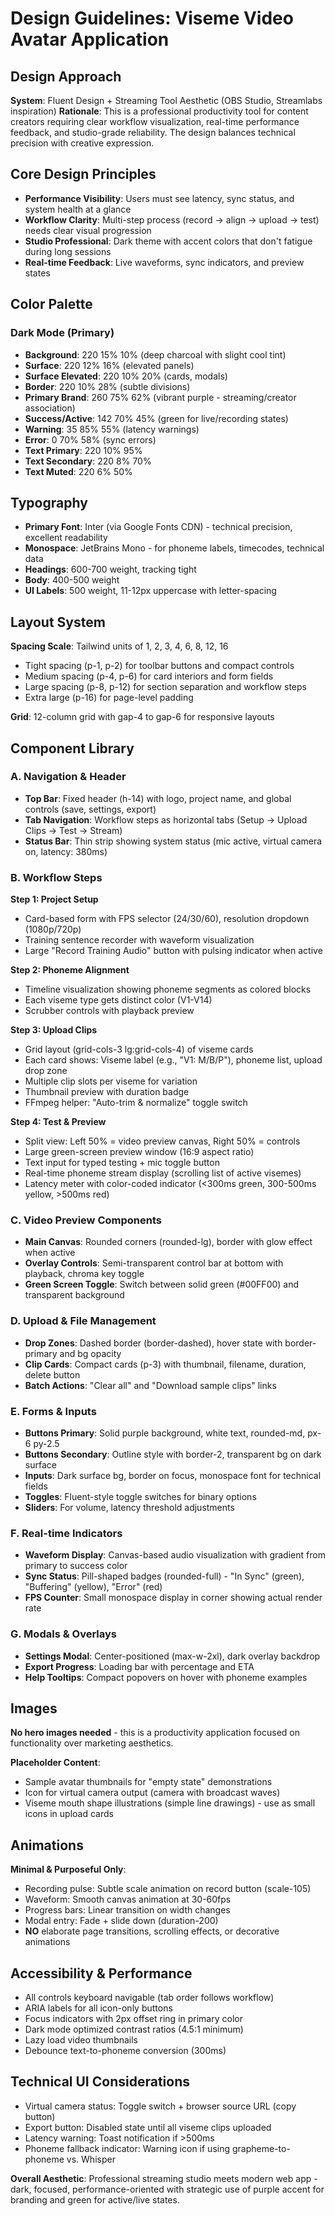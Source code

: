 # Design Guidelines: Viseme Video Avatar Application

## Design Approach
**System**: Fluent Design + Streaming Tool Aesthetic (OBS Studio, Streamlabs inspiration)
**Rationale**: This is a professional productivity tool for content creators requiring clear workflow visualization, real-time performance feedback, and studio-grade reliability. The design balances technical precision with creative expression.

## Core Design Principles
- **Performance Visibility**: Users must see latency, sync status, and system health at a glance
- **Workflow Clarity**: Multi-step process (record → align → upload → test) needs clear visual progression
- **Studio Professional**: Dark theme with accent colors that don't fatigue during long sessions
- **Real-time Feedback**: Live waveforms, sync indicators, and preview states

## Color Palette

### Dark Mode (Primary)
- **Background**: 220 15% 10% (deep charcoal with slight cool tint)
- **Surface**: 220 12% 16% (elevated panels)
- **Surface Elevated**: 220 10% 20% (cards, modals)
- **Border**: 220 10% 28% (subtle divisions)
- **Primary Brand**: 260 75% 62% (vibrant purple - streaming/creator association)
- **Success/Active**: 142 70% 45% (green for live/recording states)
- **Warning**: 35 85% 55% (latency warnings)
- **Error**: 0 70% 58% (sync errors)
- **Text Primary**: 220 10% 95%
- **Text Secondary**: 220 8% 70%
- **Text Muted**: 220 6% 50%

## Typography
- **Primary Font**: Inter (via Google Fonts CDN) - technical precision, excellent readability
- **Monospace**: JetBrains Mono - for phoneme labels, timecodes, technical data
- **Headings**: 600-700 weight, tracking tight
- **Body**: 400-500 weight
- **UI Labels**: 500 weight, 11-12px uppercase with letter-spacing

## Layout System
**Spacing Scale**: Tailwind units of 1, 2, 3, 4, 6, 8, 12, 16
- Tight spacing (p-1, p-2) for toolbar buttons and compact controls
- Medium spacing (p-4, p-6) for card interiors and form fields
- Large spacing (p-8, p-12) for section separation and workflow steps
- Extra large (p-16) for page-level padding

**Grid**: 12-column grid with gap-4 to gap-6 for responsive layouts

## Component Library

### A. Navigation & Header
- **Top Bar**: Fixed header (h-14) with logo, project name, and global controls (save, settings, export)
- **Tab Navigation**: Workflow steps as horizontal tabs (Setup → Upload Clips → Test → Stream)
- **Status Bar**: Thin strip showing system status (mic active, virtual camera on, latency: 380ms)

### B. Workflow Steps

**Step 1: Project Setup**
- Card-based form with FPS selector (24/30/60), resolution dropdown (1080p/720p)
- Training sentence recorder with waveform visualization
- Large "Record Training Audio" button with pulsing indicator when active

**Step 2: Phoneme Alignment**
- Timeline visualization showing phoneme segments as colored blocks
- Each viseme type gets distinct color (V1-V14)
- Scrubber controls with playback preview

**Step 3: Upload Clips**
- Grid layout (grid-cols-3 lg:grid-cols-4) of viseme cards
- Each card shows: Viseme label (e.g., "V1: M/B/P"), phoneme list, upload drop zone
- Multiple clip slots per viseme for variation
- Thumbnail preview with duration badge
- FFmpeg helper: "Auto-trim & normalize" toggle switch

**Step 4: Test & Preview**
- Split view: Left 50% = video preview canvas, Right 50% = controls
- Large green-screen preview window (16:9 aspect ratio)
- Text input for typed testing + mic toggle button
- Real-time phoneme stream display (scrolling list of active visemes)
- Latency meter with color-coded indicator (<300ms green, 300-500ms yellow, >500ms red)

### C. Video Preview Components
- **Main Canvas**: Rounded corners (rounded-lg), border with glow effect when active
- **Overlay Controls**: Semi-transparent control bar at bottom with playback, chroma key toggle
- **Green Screen Toggle**: Switch between solid green (#00FF00) and transparent background

### D. Upload & File Management
- **Drop Zones**: Dashed border (border-dashed), hover state with border-primary and bg opacity
- **Clip Cards**: Compact cards (p-3) with thumbnail, filename, duration, delete button
- **Batch Actions**: "Clear all" and "Download sample clips" links

### E. Forms & Inputs
- **Buttons Primary**: Solid purple background, white text, rounded-md, px-6 py-2.5
- **Buttons Secondary**: Outline style with border-2, transparent bg on dark surface
- **Inputs**: Dark surface bg, border on focus, monospace font for technical fields
- **Toggles**: Fluent-style toggle switches for binary options
- **Sliders**: For volume, latency threshold adjustments

### F. Real-time Indicators
- **Waveform Display**: Canvas-based audio visualization with gradient from primary to success color
- **Sync Status**: Pill-shaped badges (rounded-full) - "In Sync" (green), "Buffering" (yellow), "Error" (red)
- **FPS Counter**: Small monospace display in corner showing actual render rate

### G. Modals & Overlays
- **Settings Modal**: Center-positioned (max-w-2xl), dark overlay backdrop
- **Export Progress**: Loading bar with percentage and ETA
- **Help Tooltips**: Compact popovers on hover with phoneme examples

## Images
**No hero images needed** - this is a productivity application focused on functionality over marketing aesthetics.

**Placeholder Content**:
- Sample avatar thumbnails for "empty state" demonstrations
- Icon for virtual camera output (camera with broadcast waves)
- Viseme mouth shape illustrations (simple line drawings) - use as small icons in upload cards

## Animations
**Minimal & Purposeful Only**:
- Recording pulse: Subtle scale animation on record button (scale-105)
- Waveform: Smooth canvas animation at 30-60fps
- Progress bars: Linear transition on width changes
- Modal entry: Fade + slide down (duration-200)
- **NO** elaborate page transitions, scrolling effects, or decorative animations

## Accessibility & Performance
- All controls keyboard navigable (tab order follows workflow)
- ARIA labels for all icon-only buttons
- Focus indicators with 2px offset ring in primary color
- Dark mode optimized contrast ratios (4.5:1 minimum)
- Lazy load video thumbnails
- Debounce text-to-phoneme conversion (300ms)

## Technical UI Considerations
- Virtual camera status: Toggle switch + browser source URL (copy button)
- Export button: Disabled state until all viseme clips uploaded
- Latency warning: Toast notification if >500ms
- Phoneme fallback indicator: Warning icon if using grapheme-to-phoneme vs. Whisper

**Overall Aesthetic**: Professional streaming studio meets modern web app - dark, focused, performance-oriented with strategic use of purple accent for branding and green for active/live states.